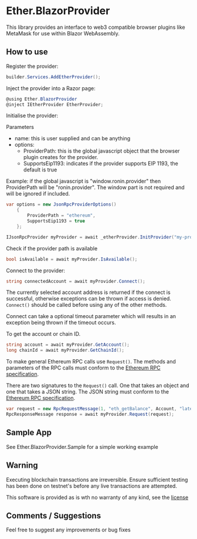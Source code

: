 ﻿# Ether.BlazorProvider

This library provides an interface to web3 compatible browser plugins like MetaMask for use within Blazor WebAssembly.

## How to use

Register the provider:

```cs
builder.Services.AddEtherProvider();
```

Inject the provider into a Razor page:

```cs
@using Ether.BlazorProvider
@inject IEtherProvider EtherProvider;
```

Initialise the provider:

Parameters

* name: this is user supplied and can be anything
* options:
  * ProviderPath: this is the global javascript object that the browser plugin creates for the provider.
  * SupportsEip1193: indicates if the provider supports EIP 1193, the default is true

Example: if the global javascript is "window.ronin.provider" then ProviderPath will be "ronin.provider". The window part is not required and will be ignored if included.

```cs
var options = new JsonRpcProviderOptions()
    {
        ProviderPath = "ethereum",
        SupportsEip1193 = true
    };

IJsonRpcProvider myProvider = await _etherProvider.InitProvider("my-provider", options );
```

Check if the provider path is available

```cs
bool isAvailable = await myProvider.IsAvailable();
```

Connect to the provider:

```cs
string connectedAccount = await myProvider.Connect();
```

The currently selected account address is returned if the connect is successful, otherwise exceptions can be thrown if access is denied. ```Connect()``` should be called before using any of the other methods.

Connect can take a optional timeout parameter which will results in an exception being thrown if the timeout occurs.


To get the account or chain ID.

```cs
string account = await myProvider.GetAccount();
long chainId = await myProvider.GetChainId();
```


To make general Ethereum RPC calls use ```Request()```. The methods and parameters of the RPC calls must conform to the [Ethereum RPC specification](https://eth.wiki/json-rpc/API#json-rpc-methods).

There are two signatures to the ```Request()``` call. One that takes an object and one that takes a JSON string. The JSON string must conform to the [Ethereum RPC specification](https://eth.wiki/json-rpc/API#json-rpc-methods).

```cs
var request = new RpcRequestMessage(1, "eth_getBalance", Account, "latest");
RpcResponseMessage response = await myProvider.Request(request);
```

## Sample App

See Ether.BlazorProvider.Sample for a simple working example

## Warning

Executing blockchain transactions are irreversible. Ensure sufficient testing has been done on testnet's before any live transactions are attempted.

This software is provided as is wth no warranty of any kind, see the [license](../LICENSE)

## Comments / Suggestions

Feel free to suggest any improvements or bug fixes